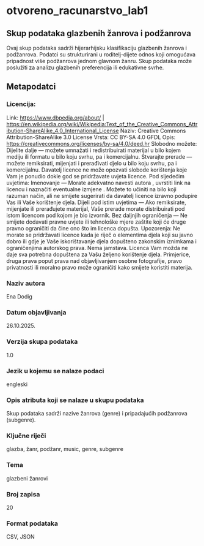 # otvoreno_racunarstvo_lab1

## Skup podataka glazbenih žanrova i podžanrova

Ovaj skup podataka sadrži hijerarhijsku klasifikaciju glazbenih žanrova i podžanrova. Podatci su strukturirani u roditelj-dijete odnos koji omogućava pripadnost više podžanrova jednom glavnom žanru. Skup podataka može poslužiti za analizu glazbenih preferencija ili edukativne svrhe.

## Metapodatci
### Licencija:
Link: https://www.dbpedia.org/about/ | https://en.wikipedia.org/wiki/Wikipedia:Text_of_the_Creative_Commons_Attribution-ShareAlike_4.0_International_License
Naziv: Creative Commons Attribution-ShareAlike 3.0 License 
Vrsta: CC BY-SA 4.0 GFDL
Opis: https://creativecommons.org/licenses/by-sa/4.0/deed.hr
    Slobodno možete:
    Dijelite dalje — možete umnažati i redistribuirati materijal u bilo kojem mediju ili formatu u bilo koju svrhu, pa i komercijalnu.
    Stvarajte prerade — možete remiksirati, mijenjati i prerađivati djelo u bilo koju svrhu, pa i komercijalnu.
    Davatelj licence ne može opozvati slobode korištenja koje Vam je ponudio dokle god se pridržavate uvjeta licence.
    Pod sljedećim uvjetima:
    Imenovanje — Morate adekvatno navesti autora , uvrstiti link na licencu i naznačiti eventualne izmjene . Možete to učiniti na bilo koji razuman način, ali ne smijete sugerirati da davatelj licence izravno podupire Vas ili Vaše korištenje djela.
    Dijeli pod istim uvjetima — Ako remiksirate, mijenjate ili prerađujete materijal, Vaše prerade morate distribuirati pod istom licencom pod kojom je bio izvornik.
    Bez daljnjih ograničenja — Ne smijete dodavati pravne uvjete ili tehnološke mjere zaštite koji će druge pravno ograničiti da čine ono što im licenca dopušta.
    Upozorenja:
    Ne morate se pridržavati licence kada je riječ o elementima djela koji su javno dobro ili gdje je Vaše iskorištavanje djela dopušteno zakonskim iznimkama i ograničenjima autorskog prava.
    Nema jamstava. Licenca Vam možda ne daje sva potrebna dopuštena za Vašu željeno korištenje djela. Primjerice, druga prava poput prava nad objavljivanjem osobne fotografije, pravo privatnosti ili moralno pravo može ograničiti kako smijete koristiti materija.
### Naziv autora
Ena Dodig
### Datum objavljivanja
26.10.2025.
### Verzija skupa podataka
1.0
### Jezik u kojemu se nalaze podaci
engleski
### Opis atributa koji se nalaze u skupu podataka
Skup podataka sadrži nazive žanrova (genre) i pripadajućih podžanrova (subgenre).
### Ključne riječi
glazba, žanr, podžanr, music, genre, subgenre
### Tema
glazbeni žanrovi
### Broj zapisa
20
### Format podataka
CSV, JSON

